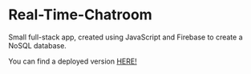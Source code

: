 # Real-Time-Chatroom
Small full-stack app, created using JavaScript and Firebase to create a NoSQL database.

You can find a deployed version <a href="https://naughty-euler-dc7789.netlify.com"> HERE! </a>
